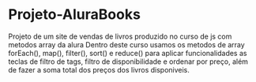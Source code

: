 # Projeto-AluraBooks
Projeto de um site de vendas de livros produzido no curso de js com metodos array da alura
Dentro deste curso usamos os metodos de array forEach(), map(), filter(), sort() e reduce() para aplicar funcionalidades as teclas de filtro de tags, filtro de disponibilidade e ordenar por preço, além de fazer a soma total dos preços dos livros disponiveis.
